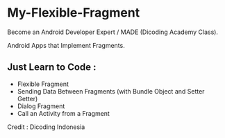 # My-Flexible-Fragment
Become an Android Developer Expert / MADE (Dicoding Academy Class).

Android Apps that Implement Fragments.

## Just Learn to Code :
- Flexible Fragment
- Sending Data Between Fragments (with Bundle Object and Setter Getter)
- Dialog Fragment
- Call an Activity from a Fragment

Credit : Dicoding Indonesia
